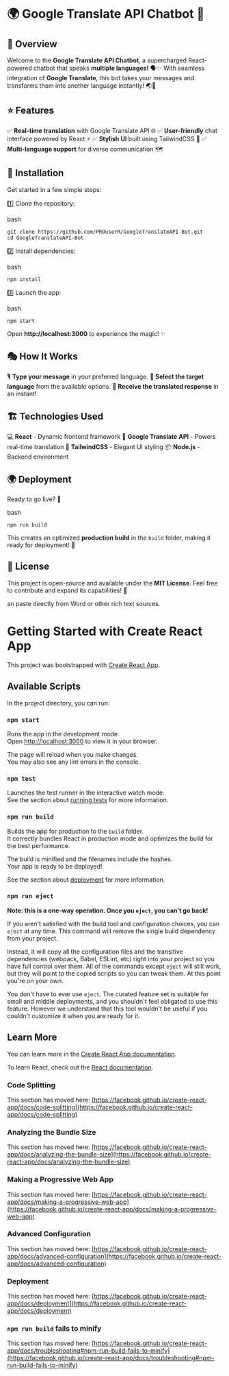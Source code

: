 # 🌍 Google Translate API Chatbot 💬

## 🎯 Overview

Welcome to the **Google Translate API Chatbot**, a supercharged React-powered chatbot that speaks **multiple languages!** 🗣✨ With seamless integration of **Google Translate**, this bot takes your messages and transforms them into another language instantly! 🌏🔄

## ⭐ Features

✅ **Real-time translation** with Google Translate API 🌐 ✅ **User-friendly** chat interface powered by React ⚡ ✅ **Stylish UI** built using TailwindCSS 🎨 ✅ **Multi-language support** for diverse communication 🗺

## 🚀 Installation

Get started in a few simple steps:

1️⃣ Clone the repository:

bash

```
git clone https://github.com/PROuserR/GoogleTranslateAPI-Bot.git
cd GoogleTranslateAPI-Bot
```

2️⃣ Install dependencies:

bash

```
npm install
```

3️⃣ Launch the app:

bash

```
npm start
```

Open **http://localhost:3000** to experience the magic! ✨

## 🎭 How It Works

🎙 **Type your message** in your preferred language. 🔄 **Select the target language** from the available options. 📢 **Receive the translated response** in an instant!

## 🏗 Technologies Used

💻 **React** - Dynamic frontend framework 🔡 **Google Translate API** - Powers real-time translation 🎨 **TailwindCSS** - Elegant UI styling 📦 **Node.js** - Backend environment

## 🌍 Deployment

Ready to go live? 🚀

bash

```
npm run build
```

This creates an optimized **production build** in the `build` folder, making it ready for deployment! 🌟

## 📜 License

This project is open-source and available under the **MIT License**. Feel free to contribute and expand its capabilities! 🤝

an paste directly from Word or other rich text sources.


# Getting Started with Create React App

This project was bootstrapped with [Create React App](https://github.com/facebook/create-react-app).

## Available Scripts

In the project directory, you can run:

### `npm start`

Runs the app in the development mode.\
Open [http://localhost:3000](http://localhost:3000) to view it in your browser.

The page will reload when you make changes.\
You may also see any lint errors in the console.

### `npm test`

Launches the test runner in the interactive watch mode.\
See the section about [running tests](https://facebook.github.io/create-react-app/docs/running-tests) for more information.

### `npm run build`

Builds the app for production to the `build` folder.\
It correctly bundles React in production mode and optimizes the build for the best performance.

The build is minified and the filenames include the hashes.\
Your app is ready to be deployed!

See the section about [deployment](https://facebook.github.io/create-react-app/docs/deployment) for more information.

### `npm run eject`

**Note: this is a one-way operation. Once you `eject`, you can't go back!**

If you aren't satisfied with the build tool and configuration choices, you can `eject` at any time. This command will remove the single build dependency from your project.

Instead, it will copy all the configuration files and the transitive dependencies (webpack, Babel, ESLint, etc) right into your project so you have full control over them. All of the commands except `eject` will still work, but they will point to the copied scripts so you can tweak them. At this point you're on your own.

You don't have to ever use `eject`. The curated feature set is suitable for small and middle deployments, and you shouldn't feel obligated to use this feature. However we understand that this tool wouldn't be useful if you couldn't customize it when you are ready for it.

## Learn More

You can learn more in the [Create React App documentation](https://facebook.github.io/create-react-app/docs/getting-started).

To learn React, check out the [React documentation](https://reactjs.org/).

### Code Splitting

This section has moved here: [https://facebook.github.io/create-react-app/docs/code-splitting](https://facebook.github.io/create-react-app/docs/code-splitting)

### Analyzing the Bundle Size

This section has moved here: [https://facebook.github.io/create-react-app/docs/analyzing-the-bundle-size](https://facebook.github.io/create-react-app/docs/analyzing-the-bundle-size)

### Making a Progressive Web App

This section has moved here: [https://facebook.github.io/create-react-app/docs/making-a-progressive-web-app](https://facebook.github.io/create-react-app/docs/making-a-progressive-web-app)

### Advanced Configuration

This section has moved here: [https://facebook.github.io/create-react-app/docs/advanced-configuration](https://facebook.github.io/create-react-app/docs/advanced-configuration)

### Deployment

This section has moved here: [https://facebook.github.io/create-react-app/docs/deployment](https://facebook.github.io/create-react-app/docs/deployment)

### `npm run build` fails to minify

This section has moved here: [https://facebook.github.io/create-react-app/docs/troubleshooting#npm-run-build-fails-to-minify](https://facebook.github.io/create-react-app/docs/troubleshooting#npm-run-build-fails-to-minify)
